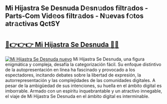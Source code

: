 ## Mi Hijastra Se Desnuda D𝚎sn𝚞dos filtr𝚊dos - Parts-Com Vid𝚎os filtr𝚊dos - N𝚞evas f𝚘tos atr𝚊ctivas QctSY

# <h2><a href="http://mb9qij.tromn.icu/?c=Mi+Hijastra+Se+Desnuda">🔗👉👉👉 Mi Hijastra Se Desnuda 🔗🔗</a></h2>

[![Mi Hijastra Se Desnuda nuevo](https://i.imgur.com/pEAQMta.gif)](http://mb9qij.tromn.icu/?c=Mi+Hijastra+Se+Desnuda)
Mi Hijastra Se Desnuda, una figura enigmática y compleja, desafía la categorización fácil. Su enfoque distintivo de la autopresentación en línea ha fascinado y provocado a los espectadores, incitando debates sobre la libertad de expresión, la autorrepresentación y las complejidades de las comunidades digitales. A pesar de la ambigüedad de sus intenciones, su huella en el ámbito digital es imborrable. Armado con un espíritu inquebrantable y un atractivo innegable, el viaje de Mi Hijastra Se Desnuda en el ámbito digital es interminable.

